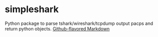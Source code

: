 # simpleshark
Python package to parse tshark/wireshark/tcpdump output pacps and return python objects.
[Github-flavored Markdown](https://github.com/naveenraju23/simpleshark)
